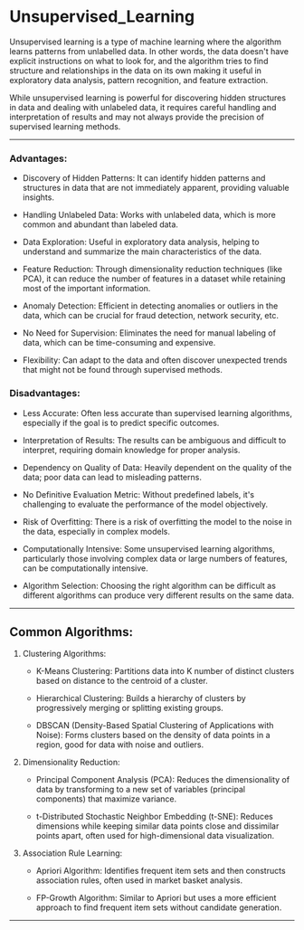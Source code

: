 # Unsupervised_Learning

Unsupervised learning is a type of machine learning where the algorithm learns patterns from unlabelled data. In other words, the data doesn't have explicit instructions on what to look for, and the algorithm tries to find structure and relationships in the data on its own making it useful in exploratory data analysis, pattern recognition, and feature extraction.

While unsupervised learning is powerful for discovering hidden structures in data and dealing with unlabeled data, it requires careful handling and interpretation of results and may not always provide the precision of supervised learning methods.

--- 

### Advantages:

- Discovery of Hidden Patterns: It can identify hidden patterns and structures in data that are not immediately apparent, providing valuable insights.

- Handling Unlabeled Data: Works with unlabeled data, which is more common and abundant than labeled data.

- Data Exploration: Useful in exploratory data analysis, helping to understand and summarize the main characteristics of the data.

- Feature Reduction: Through dimensionality reduction techniques (like PCA), it can reduce the number of features in a dataset while retaining most of the important information.

- Anomaly Detection: Efficient in detecting anomalies or outliers in the data, which can be crucial for fraud detection, network security, etc.

- No Need for Supervision: Eliminates the need for manual labeling of data, which can be time-consuming and expensive.

- Flexibility: Can adapt to the data and often discover unexpected trends that might not be found through supervised methods.

### Disadvantages:

- Less Accurate: Often less accurate than supervised learning algorithms, especially if the goal is to predict specific outcomes.

- Interpretation of Results: The results can be ambiguous and difficult to interpret, requiring domain knowledge for proper analysis.

- Dependency on Quality of Data: Heavily dependent on the quality of the data; poor data can lead to misleading patterns.

- No Definitive Evaluation Metric: Without predefined labels, it's challenging to evaluate the performance of the model objectively.

- Risk of Overfitting: There is a risk of overfitting the model to the noise in the data, especially in complex models.

- Computationally Intensive: Some unsupervised learning algorithms, particularly those involving complex data or large numbers of features, can be computationally intensive.

- Algorithm Selection: Choosing the right algorithm can be difficult as different algorithms can produce very different results on the same data.

--- 

## Common Algorithms:

1. Clustering Algorithms:

   - K-Means Clustering: Partitions data into K number of distinct clusters based on distance to the centroid of a cluster.

   - Hierarchical Clustering: Builds a hierarchy of clusters by progressively merging or splitting existing groups.
  
   - DBSCAN (Density-Based Spatial Clustering of Applications with Noise): Forms clusters based on the density of data points in a region, good for data with noise and outliers.

2. Dimensionality Reduction:

   - Principal Component Analysis (PCA): Reduces the dimensionality of data by transforming to a new set of variables (principal components) that maximize variance.

   - t-Distributed Stochastic Neighbor Embedding (t-SNE): Reduces dimensions while keeping similar data points close and dissimilar points apart, often used for high-dimensional data visualization.

3. Association Rule Learning:

   - Apriori Algorithm: Identifies frequent item sets and then constructs association rules, often used in market basket analysis.

   - FP-Growth Algorithm: Similar to Apriori but uses a more efficient approach to find frequent item sets without candidate generation.

---
